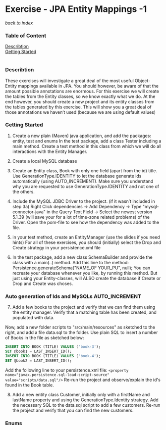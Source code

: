 # Exercise - JPA Entity Mappings -1

[*back to index*](../../index.md)

<div class="sidebar">
<h3 id="sb-title">Table of Content</h3>
<a class="toc-ref" href="#describtion">Describtion</a><br>
<a class="toc-ref" href="#getting-started">Getting Started</a><br>
<div id="sidebar-bars"><i class="fa fa-bars"></i></div>
</div>
<div class="break"><br></div>

### Describtion

These exercises will investigate a great deal of the most useful Object-Entity mappings available in JPA. You should however, be aware of that the amount possible annotations are enormous. For this exercise we will create the tables from the Entity classes, so we know exactly what we do. At the end however, you should create a new project and its entity classes from the tables generated by this exercise. This will show you a great deal of those annotations we haven’t used (because we are using default values)

### Getting Started

1. Create a new plain (Maven) java application, and add the packages: entity, test and enums
In the test package, add a class Tester including a main method. Create a test method in this class from which we will do all interactions with the Entity Manager.

2. Create a local MySQL database

3. Create an Entity class, Book with only one field (apart from the id) title. Use GenerationType.IDENTITY to let the     database generate ids automatically (using AUTO_INCREMENT).
  Make sure you understand why you are requested to use GenerationType.IDENTITY and not one of the others.

4. Include the MySQL JDBC Driver to the project. (if it wasn’t included in step 3a)
  Right Click dependencies → Add Dependency  → Type "mysql-connector-java" in the Query Text Field  → Select the newest version 5.1.39 (will save your for a lot of time-zone related problems) of the Driver.
  Open the pom-file to see how the dependency was added to the file.

5. in your test method, create an EntityManager (use the slides if you need hints)
  For all of these exercises, you should (initially) select the Drop and Create strategy in your persistence.xml file

6. In the test package, add a new class SchemaBuilder and provide the class with a main(..) method.
Add this line to the method: Persistence.generateSchema("NAME_OF YOUR_PU", null);
You can recreate your database whenever you like, by running this method. But just using your Entity-classes,  will ALSO create the database if Create or Drop and Create was choses.

### Auto generation of Ids and MySQLs AUTO_INCREMENT

7. Add a few books to the project and verify that we can find them using the entity manager.
Verify that a matching table has been created, and populated with data.

Now, add a new folder scripts to "src/main/resources" as sketched to the right, and add a file data.sql to the folder.
Use plain SQL to insert a number of Books in the file as sketched below:

```SQL
INSERT INTO BOOK (TITLE) VALUES ('book-3');
SET @book1 = LAST_INSERT_ID();
INSERT INTO BOOK (TITLE) VALUES ('book-4');
SET @book2 = LAST_INSERT_ID();
```

Add the following line to your persistence.xml file:
`<property name="javax.persistence.sql-load-script-source" value="scripts/data.sql"/>`
Re-run the project and observe/explain the id's found in the Book table.

8. Add a new entity class Customer, initially only with a firstName and lastName property and using the GenerationType.Identity strategy.
Add the necessary SQL to the data.sql script to add a few customers.
Re-run the project and verify that you can find the new customers.

### Enums

